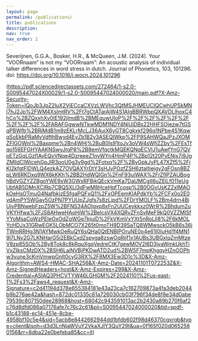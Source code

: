 ```yaml
---
layout: page
permalink: /publications/
title: publications
description:
nav: true
nav_order: 2
---
```


<!-- _pages/publications.md -->

<!-- Bibsearch Feature -->
 
<div class="Publications">

Severĳnen, G.G.A., Bosker, H.R., & McQueen, J.M. (2024). Your “VOORnaam” is not my
“VOORnaam”: An acoustic analysis of individual talker differences in word stress in dutch. Journal of
Phonetics, 103, 101296. doi: https://doi.org/10.1016/j.wocn.2024.101296

<i class="fa-regular fa-file-pdf"></i> (https://pdf.sciencedirectassets.com/272464/1-s2.0-S0095447024X00029/1-s2.0-S0095447024000020/main.pdf?X-Amz-Security-Token=IQoJb3JpZ2luX2VjECcaCXVzLWVhc3QtMSJHMEUCIQCwhUPSkMNI7hJ2Jp%2FWM4XslmtRV%2Ft7gCtATarAjW4S1AIgBBRWbpQXAVDLlhoxC4hCo%2BZQxxhXv0IE192jImdB%2BMEquwUIoP%2F%2F%2F%2F%2F%2F%2F%2F%2F%2FARAFGgwwNTkwMDM1NDY4NjUiDBs22HHFSOjezw7tGSqPBWfb%2BRiMdB1m9zEKLrMcLJ36AujX6yGT8Cgkxkf296q1NPbe4S1KqwqSoEkbPRaMvVdfthBwyd4EyZb1B2y3ASEQIWkp%2FP9SAHWQaJPzJXOMZFIGOWnl%2Baxpme%2Bn4WHi%2BuB0Is91toJv3oVW4sWfiZZby%2FEsTfqo156EFGHYAAKNSwyJtgP8%2B8emVfqctkMQEKQNqECVlJ1uAwfYnG7QVpETzGqLGzflAyEQvVNqe4DzreeeZ1nyWYn4HmP4P%2Bp12t20PvENjx7i9JgZMlldClWicehGpJIR3poU0g3y9gd%2Fotxq%2F%2ByGpkJyPL47XZf5%2FiKI2kfgtFlDWLQ4ezkAZ7OVQAXYrDtY3sHJvPOzfZSH6ztaItieigy2gFOsn8BZpLW6RKDxq9WX6kKKh%2BB2HdWQlGn%2FnF93uiWAX%2FrZflPZAUBoghBdVGZYZZBgoYWE9xW3GWxRFBikQEckVmKa7DaUMCgII6uZElLf011eUgUbfAB5DMnXCIRp7CBQSXLI3dFwM8HceHqfTcosp%2B0OGvUsKZZxIMAOkOeHsOTmuG4NafbkjzESfgaPQFxQ1%2FxOPEemKIAPdkYb%2FCFx0o2E0vdAmPY5WGay5OzPN7PYUUpZJgfs7s8zLjpd%2FDrYMOLF%2Bm4drn4BiUjvPBNwebFzpZ5W%2BFNS34AOIgvp8xFn2UUCeykkxz0WrR%2Bhdum2uVKYHfwa%2FJS8AHweHAoHiW%2BelcsVX4XQRvZFnSvMeF9kQ0VZZMlSfYYoMsaCoWzPEIeOxOdZgWGe7kjuiD%2FkVKmVxYXt5nRoLIl8%2F6kMOLYcHDJx31GRwEGK5LObMCO7X265t0moTH9D39SaTQ8WMwsckO5kB6s36jTWmRRHg3N1AYMwkOeRuQY6sQHa0QtENBIPOruNE0o4e61I0IuHd1f4MN19l7LNv2G7LKNHarG5i2EBkCxdZspyga8zswOqRijf1x1AUBs3UBGxlqZmMtzeV8zp85SOb%2By8Tok8c8kRquXgqVedreCtK7gewMOV2l6D3jyaWmkUkhTiVxZIksCMzDX%2BSH6LaiNVBjPKDwATD2ud%2BW5F7mpKhgqyHZnOOPhw3yune3cKmVmwpGnlt0cyG3RX%2F8MX3Ew3D1c%3D&X-Amz-Algorithm=AWS4-HMAC-SHA256&X-Amz-Date=20241101T072253Z&X-Amz-SignedHeaders=host&X-Amz-Expires=299&X-Amz-Credential=ASIAQ3PHCVTYW46LGHGM%2F20241101%2Fus-east-1%2Fs3%2Faws4_request&X-Amz-Signature=c2d41194d378e655384181e43a23ca7c162709873a4fa3deb2044b9b276ae42a&hash=872dc01335c61a726030cb03f796f34de8f8e34d0abe79539c807150dee28968&host=68042c943591013ac2b2430a89b270f6af2c76d8dfd086a07176afe7c76c2c61&pii=S0095447024000020&tid=spdf-b1c43188-ec14-451e-8cbe-4958bf10c5e4&sid=5acb8e8442662944dd1bfdb602f98d46370cgxrqb&type=client&tsoh=d3d3LnNjaWVuY2VkaXJlY3QuY29t&ua=0f165f020d0652560156&rr=8dba22e0befeba85&cc=it)


</div>
